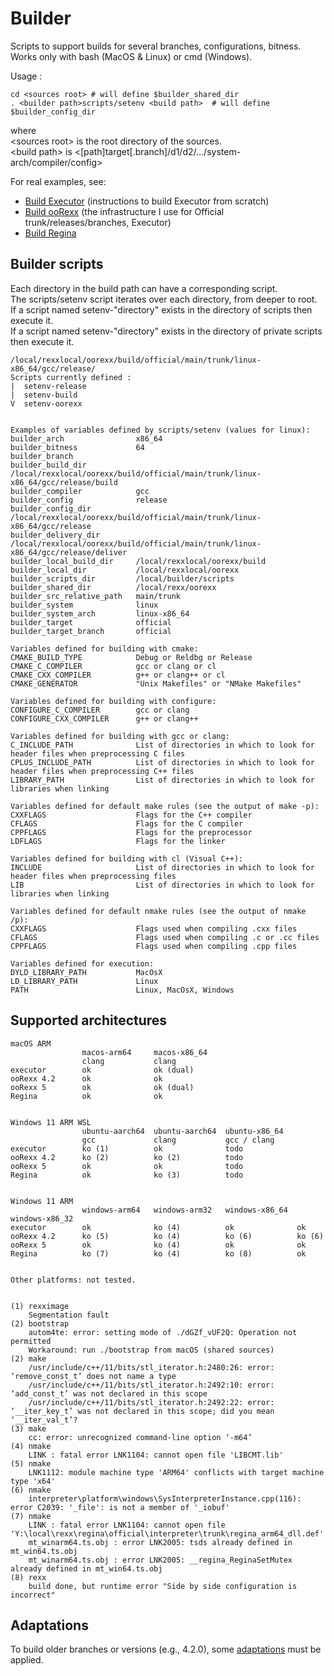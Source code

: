 Builder
=======

Scripts to support builds for several branches, configurations, bitness.  
Works only with bash (MacOS & Linux) or cmd (Windows).

Usage :

    cd <sources root> # will define $builder_shared_dir
    . <builder path>scripts/setenv <build path>  # will define $builder_config_dir

where  
\<sources root\> is the root directory of the sources.  
\<build path\> is <[path]target[.branch]/d1/d2/.../system-arch/compiler/config>  

For real examples, see:

- [Build Executor][build_executor] (instructions to build Executor from scratch)
- [Build ooRexx][build_oorexx] (the infrastructure I use for Official trunk/releases/branches, Executor)
- [Build Regina][build_regina]


Builder scripts
---------------

Each directory in the build path can have a corresponding script.  
The scripts/setenv script iterates over each directory, from deeper to root.  
If a script named setenv-"directory" exists in the directory of scripts then execute it.  
If a script named setenv-"directory" exists in the directory of private scripts then execute it.  

    /local/rexxlocal/oorexx/build/official/main/trunk/linux-x86_64/gcc/release/
    Scripts currently defined :
    |  setenv-release
    |  setenv-build
    V  setenv-oorexx


    Examples of variables defined by scripts/setenv (values for linux):
    builder_arch                x86_64
    builder_bitness             64
    builder_branch
    builder_build_dir           /local/rexxlocal/oorexx/build/official/main/trunk/linux-x86_64/gcc/release/build
    builder_compiler            gcc
    builder_config              release
    builder_config_dir          /local/rexxlocal/oorexx/build/official/main/trunk/linux-x86_64/gcc/release
    builder_delivery_dir        /local/rexxlocal/oorexx/build/official/main/trunk/linux-x86_64/gcc/release/deliver
    builder_local_build_dir     /local/rexxlocal/oorexx/build
    builder_local_dir           /local/rexxlocal/oorexx
    builder_scripts_dir         /local/builder/scripts
    builder_shared_dir          /local/rexx/oorexx
    builder_src_relative_path   main/trunk
    builder_system              linux
    builder_system_arch         linux-x86_64
    builder_target              official
    builder_target_branch       official

    Variables defined for building with cmake:
    CMAKE_BUILD_TYPE            Debug or Reldbg or Release
    CMAKE_C_COMPILER            gcc or clang or cl
    CMAKE_CXX_COMPILER          g++ or clang++ or cl
    CMAKE_GENERATOR             "Unix Makefiles" or "NMake Makefiles"

    Variables defined for building with configure:
    CONFIGURE_C_COMPILER        gcc or clang
    CONFIGURE_CXX_COMPILER      g++ or clang++

    Variables defined for building with gcc or clang:
    C_INCLUDE_PATH              List of directories in which to look for header files when preprocessing C files
    CPLUS_INCLUDE_PATH          List of directories in which to look for header files when preprocessing C++ files
    LIBRARY_PATH                List of directories in which to look for libraries when linking

    Variables defined for default make rules (see the output of make -p):
    CXXFLAGS                    Flags for the C++ compiler
    CFLAGS                      Flags for the C compiler
    CPPFLAGS                    Flags for the preprocessor
    LDFLAGS                     Flags for the linker

    Variables defined for building with cl (Visual C++):
    INCLUDE                     List of directories in which to look for header files when preprocessing files
    LIB                         List of directories in which to look for libraries when linking

    Variables defined for default nmake rules (see the output of nmake /p):
    CXXFLAGS                    Flags used when compiling .cxx files
    CFLAGS                      Flags used when compiling .c or .cc files
    CPPFLAGS                    Flags used when compiling .cpp files

    Variables defined for execution:
    DYLD_LIBRARY_PATH           MacOsX
    LD_LIBRARY_PATH             Linux
    PATH                        Linux, MacOsX, Windows


Supported architectures 
-----------------------

    macOS ARM
                    macos-arm64     macos-x86_64
                    clang           clang
    executor        ok              ok (dual)
    ooRexx 4.2      ok              ok
    ooRexx 5        ok              ok (dual)
    Regina          ok              ok


    Windows 11 ARM WSL
                    ubuntu-aarch64  ubuntu-aarch64  ubuntu-x86_64
                    gcc             clang           gcc / clang
    executor        ko (1)          ok              todo
    ooRexx 4.2      ko (2)          ko (2)          todo
    ooRexx 5        ok              ok              todo
    Regina          ok              ko (3)          todo


    Windows 11 ARM
                    windows-arm64   windows-arm32   windows-x86_64  windows-x86_32
    executor        ok              ko (4)          ok              ok
    ooRexx 4.2      ko (5)          ko (4)          ko (6)          ko (6)
    ooRexx 5        ok              ko (4)          ok              ok
    Regina          ko (7)          ko (4)          ko (8)          ok


    Other platforms: not tested.


    (1) rexximage
        Segmentation fault
    (2) bootstrap
        autom4te: error: setting mode of ./dGZf_vUF2Q: Operation not permitted
        Workaround: run ./bootstrap from macOS (shared sources)
    (2) make
        /usr/include/c++/11/bits/stl_iterator.h:2480:26: error: ‘remove_const_t’ does not name a type
        /usr/include/c++/11/bits/stl_iterator.h:2492:10: error: ‘add_const_t’ was not declared in this scope
        /usr/include/c++/11/bits/stl_iterator.h:2492:22: error: ‘__iter_key_t’ was not declared in this scope; did you mean ‘__iter_val_t’?
    (3) make
        cc: error: unrecognized command-line option ‘-m64’
    (4) nmake
        LINK : fatal error LNK1104: cannot open file 'LIBCMT.lib'
    (5) nmake
        LNK1112: module machine type 'ARM64' conflicts with target machine type 'x64'
    (6) nmake
        interpreter\platform\windows\SysInterpreterInstance.cpp(116): error C2039: '_file': is not a member of '_iobuf'
    (7) nmake
        LINK : fatal error LNK1104: cannot open file 'Y:\local\rexx\regina\official\interpreter\trunk\regina_arm64_dll.def'
        mt_winarm64.ts.obj : error LNK2005: tsds already defined in mt_win64.ts.obj
        mt_winarm64.ts.obj : error LNK2005: __regina_ReginaSetMutex already defined in mt_win64.ts.obj
    (8) rexx
        build done, but runtime error "Side by side configuration is incorrect"


Adaptations
-----------

To build older branches or versions (e.g., 4.2.0), some [adaptations][adaptations]
must be applied.


[build_executor]: build-executor.txt "Build Executor"
[build_oorexx]: build-oorexx.txt "Build ooRexx"
[build_regina]: build-regina.txt "Build Regina"
[adaptations]: adaptations "adaptations"

